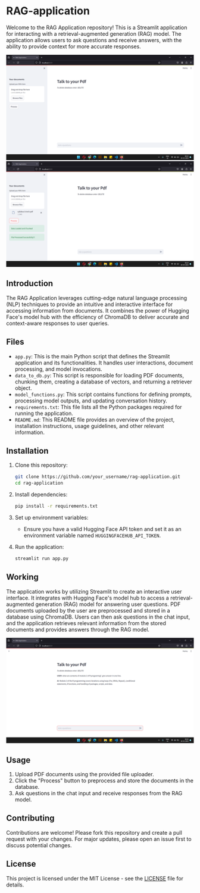 # RAG-application

Welcome to the RAG Application repository! This is a Streamlit application for interacting with a retrieval-augmented generation (RAG) model. The application allows users to ask questions and receive answers, with the ability to provide context for more accurate responses.

![Screenshot](image3.png)
![Screenshot](image2.png)

## Introduction

The RAG Application leverages cutting-edge natural language processing (NLP) techniques to provide an intuitive and interactive interface for accessing information from documents. It combines the power of Hugging Face's model hub with the efficiency of ChromaDB to deliver accurate and context-aware responses to user queries.

## Files

- `app.py`: This is the main Python script that defines the Streamlit application and its functionalities. It handles user interactions, document processing, and model invocations.
- `data_to_db.py`: This script is responsible for loading PDF documents, chunking them, creating a database of vectors, and returning a retriever object.
- `model_functions.py`: This script contains functions for defining prompts, processing model outputs, and updating conversation history.
- `requirements.txt`: This file lists all the Python packages required for running the application.
- `README.md`: This README file provides an overview of the project, installation instructions, usage guidelines, and other relevant information.

## Installation

1. Clone this repository:

    ```bash
    git clone https://github.com/your_username/rag-application.git
    cd rag-application
    ```

2. Install dependencies:

    ```bash
    pip install -r requirements.txt
    ```

3. Set up environment variables:

    - Ensure you have a valid Hugging Face API token and set it as an environment variable named `HUGGINGFACEHUB_API_TOKEN`.
  
4. Run the application:

    ```bash
    streamlit run app.py
    ```
## Working

The application works by utilizing Streamlit to create an interactive user interface. It integrates with Hugging Face's model hub to access a retrieval-augmented generation (RAG) model for answering user questions. PDF documents uploaded by the user are preprocessed and stored in a database using ChromaDB. Users can then ask questions in the chat input, and the application retrieves relevant information from the stored documents and provides answers through the RAG model.

![Screenshot](image1.png)

## Usage

1. Upload PDF documents using the provided file uploader.
2. Click the "Process" button to preprocess and store the documents in the database.
3. Ask questions in the chat input and receive responses from the RAG model.

## Contributing

Contributions are welcome! Please fork this repository and create a pull request with your changes. For major updates, please open an issue first to discuss potential changes.

## License

This project is licensed under the MIT License - see the [LICENSE](LICENSE) file for details.


